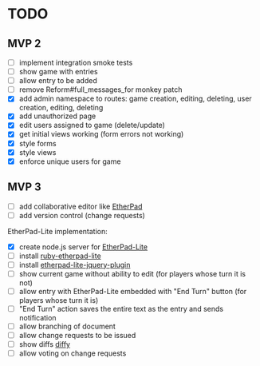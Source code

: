 # TODO

## MVP 2
- [ ] implement integration smoke tests
- [ ] show game with entries
- [ ] allow entry to be added
- [ ] remove Reform#full_messages_for monkey patch
- [X] add admin namespace to routes: game creation, editing, deleting, user creation, editing, deleting
- [X] add unauthorized page
- [X] edit users assigned to game (delete/update)
- [X] get initial views working (form errors not working)
- [X] style forms
- [X] style views
- [X] enforce unique users for game

## MVP 3
- [ ] add collaborative editor like [EtherPad](https://github.com/ether/etherpad-lite)
- [ ] add version control (change requests)

EtherPad-Lite implementation:
- [X] create node.js server for [EtherPad-Lite](https://github.com/ether/etherpad-lite)
- [ ] install [ruby-etherpad-lite](https://github.com/jhollinger/ruby-etherpad-lite)
- [ ] install [etherpad-lite-jquery-plugin](https://github.com/ether/etherpad-lite-jquery-plugin)
- [ ] show current game without ability to edit (for players whose turn it is not)
- [ ] allow entry with EtherPad-Lite embedded with "End Turn" button (for players whose turn it is)
- [ ] "End Turn" action saves the entire text as the entry and sends notification
- [ ] allow branching of document
- [ ] allow change requests to be issued
- [ ] show diffs [diffy](https://github.com/samg/diffy)
- [ ] allow voting on change requests